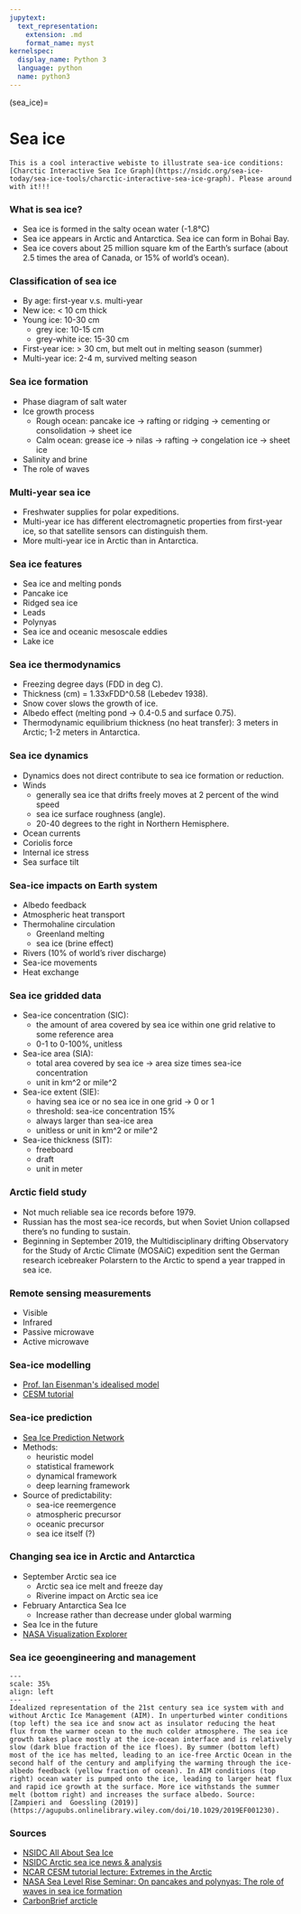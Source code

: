 ```yaml
---
jupytext:
  text_representation:
    extension: .md
    format_name: myst
kernelspec:
  display_name: Python 3
  language: python
  name: python3
---
```


(sea_ice)=

# Sea ice

```{note}
This is a cool interactive webiste to illustrate sea-ice conditions: [Charctic Interactive Sea Ice Graph](https://nsidc.org/sea-ice-today/sea-ice-tools/charctic-interactive-sea-ice-graph). Please around with it!!!
```

### What is sea ice?

- Sea ice is formed in the salty ocean water (-1.8°C)
- Sea ice appears in Arctic and Antarctica. Sea ice can form in Bohai Bay.
- Sea ice covers about 25 million square km of the Earth’s surface (about 2.5 times the area of Canada, or 15% of world’s ocean).

### Classification of sea ice

- By age: first-year v.s. multi-year
- New ice: < 10 cm thick
- Young ice: 10-30 cm
  - grey ice: 10-15 cm
  - grey-white ice: 15-30 cm
- First-year ice: > 30 cm, but melt out in melting season (summer)
- Multi-year ice: 2-4 m, survived melting season

### Sea ice formation

- Phase diagram of salt water
- Ice growth process
  - Rough ocean: pancake ice -> rafting or ridging -> cementing or consolidation -> sheet ice 
  - Calm ocean: grease ice -> nilas -> rafting -> congelation ice -> sheet ice
- Salinity and brine
- The role of waves

### Multi-year sea ice

- Freshwater supplies for polar expeditions.
- Multi-year ice has different electromagnetic properties from first-year ice, so that satellite sensors can distinguish them.
- More multi-year ice in Arctic than in Antarctica.

### Sea ice features

- Sea ice and melting ponds
- Pancake ice
- Ridged sea ice
- Leads
- Polynyas
- Sea ice and oceanic mesoscale eddies
- Lake ice

### Sea ice thermodynamics

- Freezing degree days (FDD in deg C).
- Thickness (cm) = 1.33xFDD^0.58 (Lebedev 1938).
- Snow cover slows the growth of ice.
- Albedo effect (melting pond -> 0.4-0.5 and surface 0.75).
- Thermodynamic equilibrium thickness (no heat transfer): 3 meters in Arctic; 1-2 meters in Antarctica. 

### Sea ice dynamics

- Dynamics does not direct contribute to sea ice formation or reduction.
- Winds
  - generally sea ice that drifts freely moves at 2 percent of the wind speed
  - sea ice surface roughness (angle).
  - 20-40 degrees to the right in Northern Hemisphere.
- Ocean currents
- Coriolis force
- Internal ice stress
- Sea surface tilt

### Sea-ice impacts on Earth system

- Albedo feedback
- Atmospheric heat transport
- Thermohaline circulation
  - Greenland melting
  - sea ice (brine effect)
- Rivers (10% of world’s river discharge)
- Sea-ice movements
- Heat exchange

### Sea ice gridded data

- Sea-ice concentration (SIC):
  - the amount of area covered by sea ice within one grid relative to some reference area
  - 0-1 to 0-100%, unitless
- Sea-ice area (SIA):
  - total area covered by sea ice -> area size times sea-ice concentration
  - unit in km^2 or mile^2
- Sea-ice extent (SIE):
  - having sea ice or no sea ice in one grid -> 0 or 1
  - threshold: sea-ice concentration 15%
  - always larger than sea-ice area
  - unitless or unit in km^2 or mile^2
- Sea-ice thickness (SIT): 
  - freeboard 
  - draft
  - unit in meter
  
### Arctic field study

- Not much reliable sea ice records before 1979.
- Russian has the most sea-ice records, but when Soviet Union collapsed there’s no funding to sustain.
- Beginning in September 2019, the Multidisciplinary drifting Observatory for the Study of Arctic Climate (MOSAiC) expedition sent the German research icebreaker Polarstern to the Arctic to spend a year trapped in sea ice. 

### Remote sensing measurements

- Visible
- Infrared
- Passive microwave
- Active microwave

### Sea-ice modelling

- [Prof. Ian Eisenman's idealised model](http://eisenman.ucsd.edu/code.html)
- [CESM tutorial](https://www.cesm.ucar.edu/events/tutorials/2019/videos/2019_CESM_tutorial_alice_duvivier.mp4)

### Sea-ice prediction

- [Sea Ice Prediction Network](https://www.arcus.org/sipn)
- Methods:
  - heuristic model
  - statistical framework
  - dynamical framework
  - deep learning framework
- Source of predictability:
  - sea-ice reemergence
  - atmospheric precursor
  - oceanic precursor
  - sea ice itself (?)

### Changing sea ice in Arctic and Antarctica

- September Arctic sea ice
  - Arctic sea ice melt and freeze day
  - Riverine impact on Arctic sea ice
- February Antarctica Sea Ice
  - Increase rather than decrease under global warming
- Sea Ice in the future
- [NASA Visualization Explorer](https://nasaviz.gsfc.nasa.gov/cgi-bin/details.cgi?aid=12734)

### Sea ice geoengineering and management 
```{figure} /_static/lecture_specific/lecture1_figures/si_geoengineering_tmp1.jpg
---
scale: 35%
align: left
---
Idealized representation of the 21st century sea ice system with and without Arctic Ice Management (AIM). In unperturbed winter conditions (top left) the sea ice and snow act as insulator reducing the heat flux from the warmer ocean to the much colder atmosphere. The sea ice growth takes place mostly at the ice-ocean interface and is relatively slow (dark blue fraction of the ice floes). By summer (bottom left) most of the ice has melted, leading to an ice-free Arctic Ocean in the second half of the century and amplifying the warming through the ice-albedo feedback (yellow fraction of ocean). In AIM conditions (top right) ocean water is pumped onto the ice, leading to larger heat flux and rapid ice growth at the surface. More ice withstands the summer melt (bottom right) and increases the surface albedo. Source: [Zampieri and  Goessling (2019)](https://agupubs.onlinelibrary.wiley.com/doi/10.1029/2019EF001230).
```

### Sources

- [NSIDC All About Sea Ice](https://nsidc.org/cryosphere/seaice/index.html)
- [NSIDC Arctic sea ice news & analysis](https://nsidc.org/arcticseaicenews/)
- [NCAR CESM tutorial lecture: Extremes in the Arctic](http://www.cesm.ucar.edu/events/tutorials/2020/coursework.html)
- [NASA Sea Level Rise Seminar: On pancakes and polynyas: The role of waves in sea ice formation](https://www.youtube.com/watch?v=Q3dAJJOtFmU)
- [CarbonBrief arcticle](https://interactive.carbonbrief.org/when-will-the-arctic-see-its-first-ice-free-summer/)



